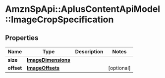 # AmznSpApi::AplusContentApiModel::ImageCropSpecification

## Properties
Name | Type | Description | Notes
------------ | ------------- | ------------- | -------------
**size** | [**ImageDimensions**](ImageDimensions.md) |  | 
**offset** | [**ImageOffsets**](ImageOffsets.md) |  | [optional] 

